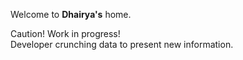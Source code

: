 Welcome to __Dhairya's__ home.


Caution! Work in progress!  
Developer crunching data to present new information.
